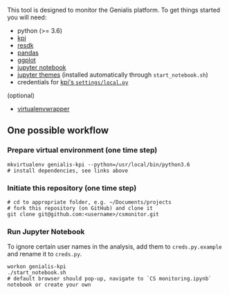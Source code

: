 This tool is designed to monitor the Genialis platform. To get things started you will need:

* python (>= 3.6)
* [kpi](https://github.com/genialis/kpi)
* [resdk](https://github.com/genialis/resolwe-bio-py)
* [pandas](https://pandas.pydata.org/pandas-docs/stable/install.html)
* [ggplot](http://ggplot.yhathq.com/install.html)
* [jupyter notebook](http://jupyter.org/install)
* [jupyter themes](https://github.com/dunovank/jupyter-themes) (installed automatically through `start_notebook.sh`)
* credentials for [kpi's `settings/local.py`](https://github.com/genialis/kpi/blob/master/kpi/settings/local.py.example)

(optional)

* [virtualenvwrapper](http://docs.python-guide.org/en/latest/dev/virtualenvs/#virtualenvwrapper)

## One possible workflow

### Prepare virtual environment (one time step)
```
mkvirtualenv genialis-kpi --python=/usr/local/bin/python3.6
# install dependencies, see links above
```

### Initiate this repository (one time step)
```
# cd to appropriate folder, e.g. ~/Documents/projects
# fork this repository (on GitHub) and clone it
git clone git@github.com:<username>/csmonitor.git
```

### Run Jupyter Notebook

To ignore certain user names in the analysis, add them to `creds.py.example` and rename it to `creds.py`.

```
workon genialis-kpi
./start_notebook.sh
# default browser should pop-up, navigate to `CS monitoring.ipynb` notebook or create your own
```
